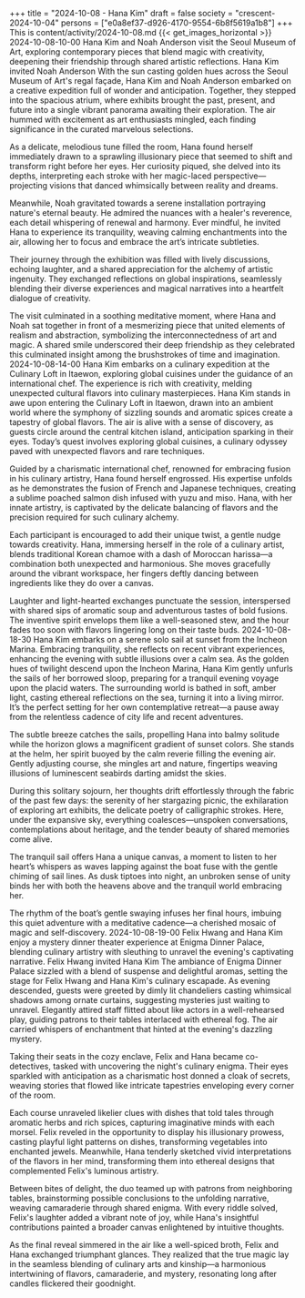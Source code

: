 +++
title = "2024-10-08 - Hana Kim"
draft = false
society = "crescent-2024-10-04"
persons = ["e0a8ef37-d926-4170-9554-6b8f5619a1b8"]
+++
This is content/activity/2024-10-08.md
{{< get_images_horizontal >}}
2024-10-08-10-00
Hana Kim and Noah Anderson visit the Seoul Museum of Art, exploring contemporary pieces that blend magic with creativity, deepening their friendship through shared artistic reflections.
Hana Kim invited Noah Anderson
With the sun casting golden hues across the Seoul Museum of Art's regal façade, Hana Kim and Noah Anderson embarked on a creative expedition full of wonder and anticipation. Together, they stepped into the spacious atrium, where exhibits brought the past, present, and future into a single vibrant panorama awaiting their exploration. The air hummed with excitement as art enthusiasts mingled, each finding significance in the curated marvelous selections.

As a delicate, melodious tune filled the room, Hana found herself immediately drawn to a sprawling illusionary piece that seemed to shift and transform right before her eyes. Her curiosity piqued, she delved into its depths, interpreting each stroke with her magic-laced perspective—projecting visions that danced whimsically between reality and dreams.

Meanwhile, Noah gravitated towards a serene installation portraying nature's eternal beauty. He admired the nuances with a healer's reverence, each detail whispering of renewal and harmony. Ever mindful, he invited Hana to experience its tranquility, weaving calming enchantments into the air, allowing her to focus and embrace the art’s intricate subtleties.

Their journey through the exhibition was filled with lively discussions, echoing laughter, and a shared appreciation for the alchemy of artistic ingenuity. They exchanged reflections on global inspirations, seamlessly blending their diverse experiences and magical narratives into a heartfelt dialogue of creativity.

The visit culminated in a soothing meditative moment, where Hana and Noah sat together in front of a mesmerizing piece that united elements of realism and abstraction, symbolizing the interconnectedness of art and magic. A shared smile underscored their deep friendship as they celebrated this culminated insight among the brushstrokes of time and imagination.
2024-10-08-14-00
Hana Kim embarks on a culinary expedition at the Culinary Loft in Itaewon, exploring global cuisines under the guidance of an international chef. The experience is rich with creativity, melding unexpected cultural flavors into culinary masterpieces.
Hana Kim stands in awe upon entering the Culinary Loft in Itaewon, drawn into an ambient world where the symphony of sizzling sounds and aromatic spices create a tapestry of global flavors. The air is alive with a sense of discovery, as guests circle around the central kitchen island, anticipation sparking in their eyes. Today’s quest involves exploring global cuisines, a culinary odyssey paved with unexpected flavors and rare techniques. 

Guided by a charismatic international chef, renowned for embracing fusion in his culinary artistry, Hana found herself engrossed. His expertise unfolds as he demonstrates the fusion of French and Japanese techniques, creating a sublime poached salmon dish infused with yuzu and miso. Hana, with her innate artistry, is captivated by the delicate balancing of flavors and the precision required for such culinary alchemy.

Each participant is encouraged to add their unique twist, a gentle nudge towards creativity. Hana, immersing herself in the role of a culinary artist, blends traditional Korean chamoe with a dash of Moroccan harissa—a combination both unexpected and harmonious. She moves gracefully around the vibrant workspace, her fingers deftly dancing between ingredients like they do over a canvas.

Laughter and light-hearted exchanges punctuate the session, interspersed with shared sips of aromatic soup and adventurous tastes of bold fusions. The inventive spirit envelops them like a well-seasoned stew, and the hour fades too soon with flavors lingering long on their taste buds.
2024-10-08-18-30
Hana Kim embarks on a serene solo sail at sunset from the Incheon Marina. Embracing tranquility, she reflects on recent vibrant experiences, enhancing the evening with subtle illusions over a calm sea.
As the golden hues of twilight descend upon the Incheon Marina, Hana Kim gently unfurls the sails of her borrowed sloop, preparing for a tranquil evening voyage upon the placid waters. The surrounding world is bathed in soft, amber light, casting ethereal reflections on the sea, turning it into a living mirror. It’s the perfect setting for her own contemplative retreat—a pause away from the relentless cadence of city life and recent adventures.

The subtle breeze catches the sails, propelling Hana into balmy solitude while the horizon glows a magnificent gradient of sunset colors. She stands at the helm, her spirit buoyed by the calm reverie filling the evening air. Gently adjusting course, she mingles art and nature, fingertips weaving illusions of luminescent seabirds darting amidst the skies. 

During this solitary sojourn, her thoughts drift effortlessly through the fabric of the past few days: the serenity of her stargazing picnic, the exhilaration of exploring art exhibits, the delicate poetry of calligraphic strokes. Here, under the expansive sky, everything coalesces—unspoken conversations, contemplations about heritage, and the tender beauty of shared memories come alive.

The tranquil sail offers Hana a unique canvas, a moment to listen to her heart’s whispers as waves lapping against the boat fuse with the gentle chiming of sail lines. As dusk tiptoes into night, an unbroken sense of unity binds her with both the heavens above and the tranquil world embracing her. 

The rhythm of the boat’s gentle swaying infuses her final hours, imbuing this quiet adventure with a meditative cadence—a cherished mosaic of magic and self-discovery.
2024-10-08-19-00
Felix Hwang and Hana Kim enjoy a mystery dinner theater experience at Enigma Dinner Palace, blending culinary artistry with sleuthing to unravel the evening's captivating narrative.
Felix Hwang invited Hana Kim
The ambiance of Enigma Dinner Palace sizzled with a blend of suspense and delightful aromas, setting the stage for Felix Hwang and Hana Kim's culinary escapade. As evening descended, guests were greeted by dimly lit chandeliers casting whimsical shadows among ornate curtains, suggesting mysteries just waiting to unravel. Elegantly attired staff flitted about like actors in a well-rehearsed play, guiding patrons to their tables interlaced with ethereal fog. The air carried whispers of enchantment that hinted at the evening's dazzling mystery.

Taking their seats in the cozy enclave, Felix and Hana became co-detectives, tasked with uncovering the night's culinary enigma. Their eyes sparkled with anticipation as a charismatic host donned a cloak of secrets, weaving stories that flowed like intricate tapestries enveloping every corner of the room.

Each course unraveled likelier clues with dishes that told tales through aromatic herbs and rich spices, capturing imaginative minds with each morsel. Felix reveled in the opportunity to display his illusionary prowess, casting playful light patterns on dishes, transforming vegetables into enchanted jewels. Meanwhile, Hana tenderly sketched vivid interpretations of the flavors in her mind, transforming them into ethereal designs that complemented Felix's luminous artistry.

Between bites of delight, the duo teamed up with patrons from neighboring tables, brainstorming possible conclusions to the unfolding narrative, weaving camaraderie through shared enigma. With every riddle solved, Felix's laughter added a vibrant note of joy, while Hana's insightful contributions painted a broader canvas enlightened by intuitive thoughts.

As the final reveal simmered in the air like a well-spiced broth, Felix and Hana exchanged triumphant glances. They realized that the true magic lay in the seamless blending of culinary arts and kinship—a harmonious intertwining of flavors, camaraderie, and mystery, resonating long after candles flickered their goodnight.
